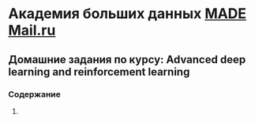 # Академия больших данных [MADE Mail.ru](https://data.mail.ru/)

## Домашние задания по курсу: Advanced deep learning and reinforcement learning

### Содержание

1. 
